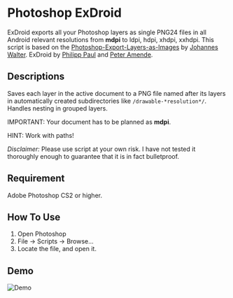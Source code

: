 # Photoshop ExDroid

ExDroid exports all your Photoshop layers as single PNG24 files in all Android relevant resolutions from <b>mdpi</b> to ldpi, hdpi, xhdpi, xxhdpi. This script is based on the [Photoshop-Export-Layers-as-Images](https://github.com/jwa107/Photoshop-Export-Layers-as-Images) by [Johannes Walter](https://github.com/jwa107). ExDroid by [Philipp Paul](https://github.com/bobbor) and [Peter Amende](https://github.com/zutrinken).


## Descriptions

Saves each layer in the active document to a PNG file named after its layers in automatically created subdirectories like `/drawable-*resolution*/`. Handles nesting in grouped layers.

IMPORTANT: Your document has to be planned as <b>mdpi</b>.

HINT: Work with paths!

_Disclaimer:_ Please use script at your own risk. I have not tested it thoroughly enough to guarantee that it is in fact bulletproof.

## Requirement

Adobe Photoshop CS2 or higher.

## How To Use

1. Open Photoshop
2. File -> Scripts -> Browse...
3. Locate the file, and open it.

## Demo

![Demo](http://i.imgur.com/geHUBRb.gif)
